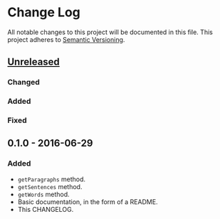 # Change Log #
All notable changes to this project will be documented in this file. This project adheres to [Semantic Versioning](http://semver.org/).

## [Unreleased] ##
### Changed ###
### Added ###
### Fixed ###

## 0.1.0 - 2016-06-29 ##
### Added ###
- `getParagraphs` method.
- `getSentences` method.
- `getWords` method.
- Basic documentation, in the form of a README.
- This CHANGELOG.

[Unreleased]: https://github.com/monooso/donaldipsum-api-client/compare/v0.1.0...HEAD